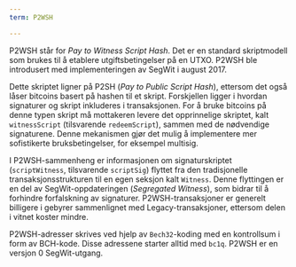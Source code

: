 ```yaml
---
term: P2WSH

---
```

P2WSH står for *Pay to Witness Script Hash*. Det er en standard skriptmodell som brukes til å etablere utgiftsbetingelser på en UTXO. P2WSH ble introdusert med implementeringen av SegWit i august 2017.

Dette skriptet ligner på P2SH (*Pay to Public Script Hash*), ettersom det også låser bitcoins basert på hashen til et skript. Forskjellen ligger i hvordan signaturer og skript inkluderes i transaksjonen. For å bruke bitcoins på denne typen skript må mottakeren levere det opprinnelige skriptet, kalt `witnessScript` (tilsvarende `redeemScript`), sammen med de nødvendige signaturene. Denne mekanismen gjør det mulig å implementere mer sofistikerte bruksbetingelser, for eksempel multisig.

I P2WSH-sammenheng er informasjonen om signaturskriptet (`scriptWitness`, tilsvarende `scriptSig`) flyttet fra den tradisjonelle transaksjonsstrukturen til en egen seksjon kalt `Witness`. Denne flyttingen er en del av SegWit-oppdateringen (*Segregated Witness*), som bidrar til å forhindre forfalskning av signaturer. P2WSH-transaksjoner er generelt billigere i gebyrer sammenlignet med Legacy-transaksjoner, ettersom delen i vitnet koster mindre.

P2WSH-adresser skrives ved hjelp av `Bech32`-koding med en kontrollsum i form av BCH-kode. Disse adressene starter alltid med `bc1q`. P2WSH er en versjon 0 SegWit-utgang.